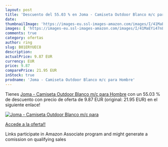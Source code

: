 ```yaml
---
layout: post
title: 'Descuento del 55.03 % en Joma - Camiseta Outdoor Blanco m/c para '
date: 
thumbnailImage: 'https://images-eu.ssl-images-amazon.com/images/I/41MaEYi47nL._SL200_.jpg'
images: [ 'https://images-eu.ssl-images-amazon.com/images/I/41MaEYi47nL._SL200_.jpg' ]
comments: true
category: ofertas
author: ring
slug: B01ERYUEC8
description:
actualPrice: 9.87 EUR
currency: EUR
price: 9.87
comparePrice: 21.95 EUR
inStock: true
prodname: 'Joma - Camiseta Outdoor Blanco m/c para Hombre'
---
```


Tienes [Joma - Camiseta Outdoor Blanco m/c para Hombre](https://www.amazon.es/dp/B01ERYUEC8/?tag=tolees-21) con un 55.03 % de descuento con precio de oferta de 9.87 EUR (original: 21.95 EUR) en el siguiente enlace!

[![Joma - Camiseta Outdoor Blanco m/c para ](https://images-eu.ssl-images-amazon.com/images/I/41MaEYi47nL._SL200_.jpg)](https://www.amazon.es/dp/B01ERYUEC8/?tag=tolees-21)

[Accede a la oferta!!](https://www.amazon.es/dp/B01ERYUEC8/?tag=tolees-21)

Links participate in Amazon Associate program and might generate a comission on qualifying sales


